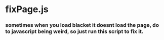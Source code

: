 # fixPage.js
### sometimes when you load blacket it doesnt load the page, do to javascript being weird, so just run this script to fix it.
